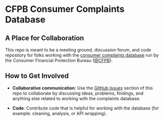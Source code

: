# CFPB Consumer Complaints Database

## A Place for Collaboration
This repo is meant to be a meeting ground, discussion forum, and code repository for folks working with the [consumer complaints database](http://www.consumerfinance.gov/complaintdatabase/) run by the Consumer Financial Protection Bureau ([@CFPB](https://github.com/cfpb)).

## How to Get Involved

* **Collaborative communication**: Use the [GitHub Issues](https://github.com/daguar/cfpb-consumer-complaints-database/issues) section of this repo to collaborate by discussing ideas, problems, findings, and anything else related to working with the complaints database.

* **Code**: Contribute code that is helpful for working with the database (for example: cleaning, analysis, or API wrapping).


